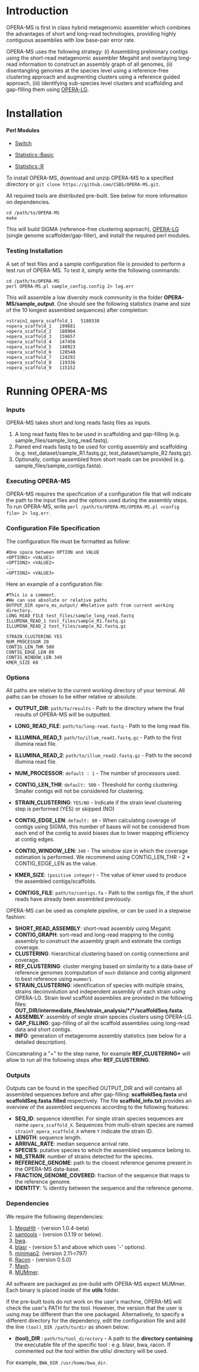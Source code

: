 # Introduction 
OPERA-MS is first in class hybrid metagenomic assembler which combines the advantages of short and long-read technologies, providing highly contiguous assemblies with low base-pair error rate.

OPERA-MS uses the following strategy: (i) Assembling preliminary contigs using the short-read metagenomic assembler Megahit and overlaying long-read information to construct an assembly graph of all genomes, (ii) disentangling genomes at the species level using a reference-free clustering approach and augmenting clusters using a reference guided approach, (iii) identifying sub-species level clusters and scaffolding and gap-filling them using [OPERA-LG](https://github.com/CSB5/OPERA-MS/tree/master/OPERA-LG). 

# Installation

#### Perl Modules
- [Switch](http://search.cpan.org/~chorny/Switch-2.17/Switch.pm)

- [Statistics::Basic](http://search.cpan.org/~jettero/Statistics-Basic-1.6611/lib/Statistics/Basic.pod)

- [Statistics::R](https://metacpan.org/pod/Statistics::R)

To install OPERA-MS, download and unzip OPERA-MS to a specified directory or `git clone https://github.com/CSB5/OPERA-MS.git`.

All required tools are distributed pre-built. See below for more information on dependencies.

~~~~
cd /path/to/OPERA-MS
make
~~~~

This will build SIGMA (reference-free clustering approach), [OPERA-LG](https://github.com/CSB5/OPERA-MS/tree/master/OPERA-LG) (single genome scaffolder/gap-filler), and install the required perl modules.

### Testing Installation

A set of test files and a sample configuration file is provided to perform a test run of OPERA-MS. To test it, simply write the following commands: 
~~~~
cd /path/to/OPERA-MS
perl OPERA-MS.pl sample_config.config 2> log.err
~~~~
This will assemble a low diversity mock community in the folder __OPERA-MS/sample_output__. One should see the following statistics (name and size of the 10 longest assembled sequences) after completion:

~~~~
>strain1_opera_scaffold_1	5180338
>opera_scaffold_1	199681
>opera_scaffold_2	188904
>opera_scaffold_3	159657
>opera_scaffold_4	147456
>opera_scaffold_5	140923
>opera_scaffold_6	128548
>opera_scaffold_7	124292
>opera_scaffold_8	119336
>opera_scaffold_9	115152
~~~~

# Running OPERA-MS

### Inputs
OPERA-MS takes short and long reads fastq files as inputs.

1) A long read fastq files to be used in scaffolding and gap-filling (e.g. sample_files/sample_long_read.fastq).
2) Paired end reads fastq to be used for contig assembly and scaffolding (e.g. test_dataset/sample_R1.fastq.gz, test_dataset/sample_R2.fastq.gz).
3) Optionally, contigs assembled from short reads can be provided (e.g. sample_files/sample_contigs.fasta).

### Executing OPERA-MS

OPERA-MS requires the specfication of a configuration file that will indicate the path to the input files and the options used during the assembly steps. To run OPERA-MS, write `perl /path/to/OPERA-MS/OPERA-MS.pl <config file> 2> log.err`. 

### Configuration File Specification

The configuration file must be formatted as follow:

~~~~
#One space between OPTION and VALUE
<OPTION1> <VALUE1> 
<OPTION2> <VALUE2>
...
<OPTION2> <VALUE3>
~~~~

Here an example of a configuration file:

~~~~
#This is a comment. 
#We can use absolute or relative paths
OUTPUT_DIR opera_ms_output/ #Relative path from current working directory.
LONG_READ_FILE test_files/sample_long_read.fastq
ILLUMINA_READ_1 test_files/sample_R1.fastq.gz
ILLUMINA_READ_2 test_files/sample_R2.fastq.gz

STRAIN_CLUSTERING YES
NUM_PROCESSOR 20
CONTIG_LEN_THR 500
CONTIG_EDGE_LEN 80
CONTIG_WINDOW_LEN 340
KMER_SIZE 60
~~~~

### Options 
All paths are relative to the current working directory of your terminal. All paths can be chosen to be either relative or absolute.

- **OUTPUT_DIR**: `path/to/results` - Path to the directory where the final results of OPERA-MS will be outputted.

- **LONG_READ_FILE**: `path/to/long-read.fastq` - Path to the long read file.

- **ILLUMINA_READ_1**: `path/to/illum_read1.fastq.gz` - Path to the first illumina read file.

- **ILLUMINA_READ_2**: `path/to/illum_read2.fastq.gz` - Path to the second illumina read file.

- **NUM_PROCESSOR**: `default : 1` - The number of processors used.

- **CONTIG_LEN_THR**: `default: 500` - Threshold for contig clustering. Smaller contigs will not be considered for clustering.

- **STRAIN_CLUSTERING**: `YES/NO` - Indicate if the strain level clustering step is performed (YES) or skipped (NO) 

- **CONTIG_EDGE_LEN**: `default: 80` - When calculating coverage of contigs using SIGMA, this number of bases will not be considered from each end of the contig to avoid biases due to lower mapping efficiency at contig edges. 

- **CONTIG_WINDOW_LEN**: `340` - The window size in which the coverage estimation is performed. We recommend using CONTIG_LEN_THR - 2 * CONTIG_EDGE_LEN as the value.

- **KMER_SIZE**: `(positive integer)` - The value of kmer used to produce the assembled contigs/scaffolds.

- **CONTIGS_FILE**: `path/to/contigs.fa` - Path to the contigs file, if the short reads have already been assembled previously.

OPERA-MS can be used as complete pipeline, or can be used in a stepwise fashion:
- **SHORT_READ_ASSEMBLY**: short-read assembly using Megahit.
- **CONTIG_GRAPH**: sort-read and long-read mapping to the contig assembly to construct the assembly graph and estimate the contigs coverage.
- **CLUSTERING**: hierarchical clustering based on contig connections and coverage.
- **REF_CLUSTERING**: cluster merging based on similarity to a data-base of reference genomes (computation of `mash` distance and contig alignment to best reference using `mummer`).
- **STRAIN_CLUSTERING**: identification of species with multiple strains, strains deconvolution and independent assembly of each strain using OPERA-LG. Strain level scaffold assemblies are provided in the following files: __OUT_DIR/intermediate_files/strain_analysis/\*/\*/scaffoldSeq.fasta__.
- **ASSEMBLY**: assembly of single strain species clusters using OPERA-LG.
- **GAP_FILLING**: gap-filling of all the scaffold assemblies using long-read data and short contigs.
- **INFO**: generation of metagenome assembly statistics (see below for a detailed description).

Concatenating a "+" to the step name, for example **REF_CLUSTERING+** will allow to run all the following steps after **REF_CLUSTERING**.

### Outputs

Outputs can be found in the specified OUTPUT_DIR and will contains all assembled sequences before and after gap-filling: __scaffoldSeq.fasta__ and __scaffoldSeq.fasta.filled__ respectively.
The file __scaffold_info.txt__ provides an overview of the assembled sequences according to the following features:
- **SEQ_ID**: sequence identifier. For single strain species sequences are name `opera_scaffold_X`. Sequences from multi-strain species are named `strainY_opera_scaffold_X` where `Y` indicate the strain ID.
- **LENGTH**: sequence length.
- **ARRIVAL_RATE**: median sequence arrival rate.
- **SPECIES**: putative species to which the assembled sequence belong to.
- **NB_STRAIN**: number of strains detected for the species.
- **REFERENCE_GENOME**: path to the closest reference genome present in the OPERA-MS data-base.
- **FRACTION_GENOME_COVERED**: fraction of the sequence that maps to the reference genome.
- **IDENTITY**: % identity between the sequence and the reference genome.

### Dependencies

We require the following dependencies:

1) [MegaHit](https://github.com/voutcn/megahit) - (version 1.0.4-beta)
2) [samtools](https://github.com/samtools/samtools) - (version 0.1.19 or below).
3) [bwa](https://github.com/lh3/bwa).
4) [blasr](https://github.com/PacificBiosciences/blasr) - (version 5.1 and above which uses '-' options).
5) [minimap2]( https://github.com/lh3/minimap2). (version 2.11-r797)
6) [Racon](https://github.com/isovic/racon) - (version 0.5.0)
7) [Mash](https://github.com/marbl/Mash).
8) [MUMmer](http://mummer.sourceforge.net/).

All software are packaged as pre-build with OPERA-MS expect MUMmer. Each binary is placed inside of the __utils__ folder.

If the pre-built tools do not work on the user's machine, OPERA-MS will check the user's PATH for the tool. However, the version that the user is using may be different than the one packaged. Alternatively, to specify a different directory for the dependency, edit the configuration file and add the line `(tool)_DIR /path/to/dir` as shown below:

- **(tool)_DIR** : `path/to/tool_directory` - A path to the __directory containing__ the executable file of the specific tool : e.g. blasr, bwa, racon. If commented out the tool within the utils/ directory will be used. 

For example, `BWA_DIR /usr/home/bwa_dir`.
